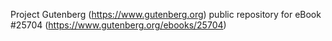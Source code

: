 Project Gutenberg (https://www.gutenberg.org) public repository for eBook #25704 (https://www.gutenberg.org/ebooks/25704)
